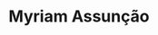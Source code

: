 ---
title: "Myriam Assunção"
draft: false
type: about-us
# post image
image: "/images/ins/about-us/myriam-assuncao.png"
# This is the meta description used by search engines (see https://moz.com/learn/seo/meta-description)
# Recommended length: 50–160 characters (Google truncates snippets to ~155–160 characters)
description: "Network Engineer at INS Institute for Networked Solutions in eastern Switzerland."
# weight determines the order in which the team members are listed in the about us page
weight: 3
email: "myriam.assuncao@ost.ch"
function: 
  - "Network Engineer"
academicTitle: "BSc. FHO in Computer Science"
certifications:
tags: 
---